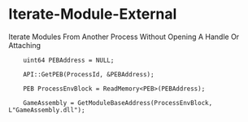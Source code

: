 # Iterate-Module-External
Iterate Modules From Another Process Without Opening A Handle Or Attaching

```
  	uint64 PEBAddress = NULL;

	API::GetPEB(ProcessId, &PEBAddress);

	PEB ProcessEnvBlock = ReadMemory<PEB>(PEBAddress);
	
	GameAssembly = GetModuleBaseAddress(ProcessEnvBlock, L"GameAssembly.dll");
```
